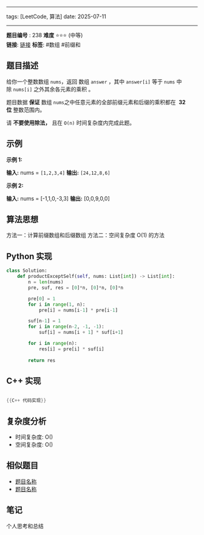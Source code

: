 
--- 
tags: [LeetCode, 算法] 
 date: 2025-07-11

--- 
**题目编号** : 238
**难度** ⭐️⭐️⭐️ (中等)   
**链接**: [链接](https://leetcode.cn/problems/product-of-array-except-self/?envType=study-plan-v2&envId=top-interview-150)
**标签**: #数组 #前缀和    
## 题目描述 

给你一个整数数组 `nums`，返回 数组 `answer` ，其中 `answer[i]` 等于 `nums` 中除 `nums[i]` 之外其余各元素的乘积 。

题目数据 **保证** 数组 `nums`之中任意元素的全部前缀元素和后缀的乘积都在  **32 位** 整数范围内。

请 **不要使用除法，** 且在 `O(n)` 时间复杂度内完成此题。

## 示例 
**示例 1:**

**输入:** nums = `[1,2,3,4]`
**输出:** `[24,12,8,6]`

**示例 2:**

**输入:** nums = [-1,1,0,-3,3]
**输出:** [0,0,9,0,0]

## 算法思想

方法一：计算前缀数组和后缀数组
方法二：空间复杂度 O(1) 的方法


## Python 实现

```python
class Solution:
    def productExceptSelf(self, nums: List[int]) -> List[int]:
        n = len(nums)
        pre, suf, res = [0]*n, [0]*n, [0]*n

        pre[0] = 1
        for i in range(1, n):
            pre[i] = nums[i-1] * pre[i-1]

        suf[n-1] = 1
        for i in range(n-2, -1, -1):
            suf[i] = nums[i + 1] * suf[i+1]

        for i in range(n):
            res[i] = pre[i] * suf[i]
        
        return res
```

## C++ 实现

```cpp

{{C++ 代码实现}}
```

## 复杂度分析

- 时间复杂度: O()
- 空间复杂度: O()

## 相似题目

- [题目名称](https://chat.baidu.com/%E9%93%BE%E6%8E%A5)
- [题目名称](https://chat.baidu.com/%E9%93%BE%E6%8E%A5)

## 笔记

个人思考和总结
